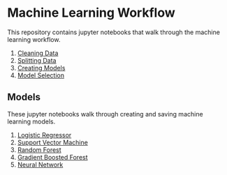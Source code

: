 # Machine Learning Workflow
This repository contains jupyter notebooks that walk through the machine learning workflow.

1. [Cleaning Data](https://github.com/Joshua-Robison/MLWorkflow/blob/main/notebooks/cleaning_data.ipynb)
2. [Splitting Data](https://github.com/Joshua-Robison/MLWorkflow/blob/main/notebooks/splitting_data.ipynb)
3. [Creating Models](#models)
4. [Model Selection](https://github.com/Joshua-Robison/MLWorkflow/blob/main/notebooks/summary.ipynb)

## Models
These jupyter notebooks walk through creating and saving machine learning models.
1. [Logistic Regressor](https://github.com/Joshua-Robison/MLWorkflow/blob/main/notebooks/logistic_regression.ipynb)
2. [Support Vector Machine](https://github.com/Joshua-Robison/MLWorkflow/blob/main/notebooks/support_vector_machine.ipynb)
3. [Random Forest](https://github.com/Joshua-Robison/MLWorkflow/blob/main/notebooks/random_forest.ipynb)
4. [Gradient Boosted Forest](https://github.com/Joshua-Robison/MLWorkflow/blob/main/notebooks/gradient_boosting.ipynb)
5. [Neural Network](https://github.com/Joshua-Robison/MLWorkflow/blob/main/notebooks/multilayer_perceptron.ipynb)
